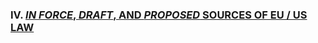### IV. [*IN FORCE*, *DRAFT*, AND *PROPOSED* SOURCES OF EU / US LAW](https://github.com/lexmerca/TTIPv2_ToC)
